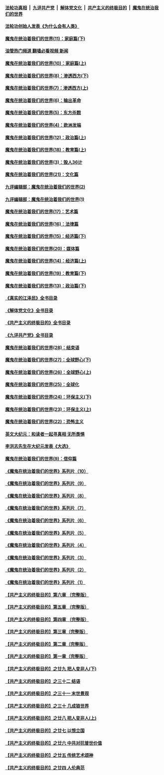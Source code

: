 ####  [法轮功真相](../../../../basic/blob/master/README.md?t=02130812) &nbsp;|&nbsp; [九评共产党](../../../../9ping.md/blob/master/README.md?t=02130812) &nbsp;|&nbsp; [解体党文化](../../../../jtdwh.md/blob/master/README.md?t=02130812)  &nbsp;|&nbsp; [共产主义的终极目的](../../../../gczydzjmd.md/blob/master/README.md?t=02130812) &nbsp;|&nbsp; [魔鬼在统治我们的世界](../../../../mgztzwmdsj.md/blob/master/README.md?t=02130812) 

#### [法轮功创始人发表《为什么会有人类》](../pages/nsc422/n13912117.md?t=02130812) 

#### [魔鬼在统治着我们的世界(11)：家庭篇(下)](../pages/nsc422/n10440961.md?t=02130812) 

#### [油管热门频道 翻墙必看视频 新闻](http://129.146.143.75:81/youtube.html?02130812)

#### [魔鬼在统治着我们的世界(10)：家庭篇(上)](../pages/nsc422/n10435448.md?t=02130812) 

#### [魔鬼在统治着我们的世界(8)：渗透西方(下)](../pages/nsc422/n10429603.md?t=02130812) 

#### [魔鬼在统治着我们的世界(7)：渗透西方(上)](../pages/nsc422/n10426013.md?t=02130812) 

#### [魔鬼在统治着我们的世界(6)：输出革命](../pages/nsc422/n10421536.md?t=02130812) 

#### [魔鬼在统治着我们的世界(5)：东方杀戮](../pages/nsc422/n10417707.md?t=02130812) 

#### [魔鬼在统治着我们的世界(4)：欧洲发端](../pages/nsc422/n10414890.md?t=02130812) 

#### [魔鬼在统治着我们的世界(12)：政治篇(上)](../pages/nsc422/n10444576.md?t=02130812) 

#### [魔鬼在统治着我们的世界(18)：教育篇(上)](../pages/nsc422/n10526970.md?t=02130812) 

#### [魔鬼在统治着我们的世界(3)：毁人36计](../pages/nsc422/n10411583.md?t=02130812) 

#### [魔鬼在统治着我们的世界(21)：文化篇](../pages/nsc422/n10597706.md?t=02130812) 

#### [九评编辑部：魔鬼在统治着我们的世界(2)](../pages/nsc422/n10410036.md?t=02130812) 

#### [九评编辑部：魔鬼在统治着我们的世界(1)](../pages/nsc422/n10406825.md?t=02130812) 

#### [魔鬼在统治着我们的世界(17)：艺术篇](../pages/nsc422/n10499093.md?t=02130812) 

#### [魔鬼在统治着我们的世界(16)：法律篇](../pages/nsc422/n10485969.md?t=02130812) 

#### [魔鬼在统治着我们的世界(15)：经济篇(下)](../pages/nsc422/n10469975.md?t=02130812) 

#### [魔鬼在统治着我们的世界(20)：媒体篇](../pages/nsc422/n10586579.md?t=02130812) 

#### [魔鬼在统治着我们的世界(14)：经济篇(上)](../pages/nsc422/n10457370.md?t=02130812) 

#### [魔鬼在统治着我们的世界(19)：教育篇(下)](../pages/nsc422/n10564808.md?t=02130812) 

#### [魔鬼在统治着我们的世界(13)：政治篇(下)](../pages/nsc422/n10448270.md?t=02130812) 

#### [《真实的江泽民》全书目录](../pages/nsc422/n13721399.md?t=02130812) 

#### [《解体党文化》全书目录](../pages/nsc422/n13721157.md?t=02130812) 

#### [《共产主义的终极目的》全书目录](../pages/nsc422/n13721048.md?t=02130812) 

#### [《九评共产党》全书目录](../pages/nsc422/n13708085.md?t=02130812) 

#### [魔鬼在统治着我们的世界(28)：结束语](../pages/nsc422/n10936246.md?t=02130812) 

#### [魔鬼在统治着我们的世界(27)：全球野心(下)](../pages/nsc422/n10928319.md?t=02130812) 

#### [魔鬼在统治着我们的世界(26)：全球野心(上)](../pages/nsc422/n10900318.md?t=02130812) 

#### [魔鬼在统治着我们的世界(25)：全球化](../pages/nsc422/n10788205.md?t=02130812) 

#### [魔鬼在统治着我们的世界(24)：环保主义(下)](../pages/nsc422/n10695307.md?t=02130812) 

#### [魔鬼在统治着我们的世界(23)：环保主义(上)](../pages/nsc422/n10688613.md?t=02130812) 

#### [魔鬼在统治着我们的世界(22)：恐怖主义](../pages/nsc422/n10614727.md?t=02130812) 

#### [英文大纪元：和读者一起寻真相 无所畏惧](../pages/nsc422/n12542027.md?t=02130812) 

#### [李洪志先生在大纪元发表《大选》](../pages/nsc422/n12534746.md?t=02130812) 

#### [魔鬼在统治着我们的世界(9)：信仰篇](../pages/nsc422/n10432159.md?t=02130812) 

#### [《魔鬼在统治着我们的世界》系列片（10）](../pages/nsc422/n12292670.md?t=02130812) 

#### [《魔鬼在统治着我们的世界》系列片（9）](../pages/nsc422/n12290859.md?t=02130812) 

#### [《魔鬼在统治着我们的世界》系列片（8）](../pages/nsc422/n12287445.md?t=02130812) 

#### [《魔鬼在统治着我们的世界》系列片（7）](../pages/nsc422/n12283425.md?t=02130812) 

#### [《魔鬼在统治着我们的世界》系列片（6）](../pages/nsc422/n12282314.md?t=02130812) 

#### [《魔鬼在统治着我们的世界》系列片（5）](../pages/nsc422/n12281419.md?t=02130812) 

#### [《魔鬼在统治着我们的世界》系列片（4）](../pages/nsc422/n12274024.md?t=02130812) 

#### [《魔鬼在统治着我们的世界》系列片（3）](../pages/nsc422/n12271322.md?t=02130812) 

#### [《魔鬼在统治着我们的世界》系列片（2）](../pages/nsc422/n12269049.md?t=02130812) 

#### [《魔鬼在统治着我们的世界》系列片（1）](../pages/nsc422/n12267575.md?t=02130812) 

#### [【共产主义的终极目的】第六章 （完整版）](../pages/nsc422/n11428913.md?t=02130812) 

#### [【共产主义的终极目的】第五章 （完整版）](../pages/nsc422/n11428912.md?t=02130812) 

#### [【共产主义的终极目的】第四章 （完整版）](../pages/nsc422/n11428907.md?t=02130812) 

#### [【共产主义的终极目的】第三章（完整版）](../pages/nsc422/n11428848.md?t=02130812) 

#### [【共产主义的终极目的】第二章（完整版）](../pages/nsc422/n11428831.md?t=02130812) 

#### [【共产主义的终极目的】第一章（完整版）](../pages/nsc422/n11417651.md?t=02130812) 

#### [【共产主义的终极目的】之廿九 把人变非人(下)](../pages/nsc422/n11344140.md?t=02130812) 

#### [【共产主义的终极目的】之三十二 结语](../pages/nsc422/n11360535.md?t=02130812) 

#### [【共产主义的终极目的】之三十一 末世景观](../pages/nsc422/n11351129.md?t=02130812) 

#### [【共产主义的终极目的】之三十 几成狼世界](../pages/nsc422/n11348280.md?t=02130812) 

#### [【共产主义的终极目的】之廿八 把人变非人(上)](../pages/nsc422/n11340492.md?t=02130812) 

#### [【共产主义的终极目的】之廿七 以恨立国](../pages/nsc422/n11336944.md?t=02130812) 

#### [【共产主义的终极目的】之廿六 中共对抗普世价值](../pages/nsc422/n11324785.md?t=02130812) 

#### [【共产主义的终极目的】之廿五 传统艺术颂神](../pages/nsc422/n11296396.md?t=02130812) 

#### [【共产主义的终极目的】之廿四 人伦典范](../pages/nsc422/n11296397.md?t=02130812) 

<img src='http://gfw-breaker.win/goodnews/indexes/nsc422.md' width='0px' height='0px'/>
